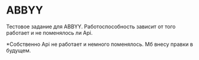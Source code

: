 # ABBYY
Тестовое задание для ABBYY.
Работоспособность зависит от того работает и не поменялось ли Api.

*Собственно Api не работает и немного поменялось. Мб внесу правки в будущем.
